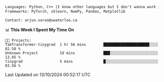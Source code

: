 ```txt
Languages: Python, C++ (I know other languages but I don't wanna work in em)
Frameworks: PyTorch, sklearn, NumPy, Pandas, Matplotlib

Contact: arjun.sarao@uwaterloo.ca
```

<!--START_SECTION:waka-->
📊 **This Week I Spent My Time On** 

```text
🐱‍💻 Projects: 
TabTransformer-tinygrad  1 hr 56 mins        █████████████████████░░░░   82.58 % 
Unknown Project          19 mins             ███░░░░░░░░░░░░░░░░░░░░░░   13.85 % 
tinygrad                 5 mins              █░░░░░░░░░░░░░░░░░░░░░░░░   03.56 % 
```


 Last Updated on 13/10/2024 00:52:17 UTC
<!--END_SECTION:waka-->
